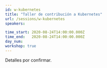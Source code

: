 ```yaml
---
id: w-kubernetes
title: "Taller de contribución a Kubernetes"
url: /sessions/w-kubernetes
speakers:

time_start: 2020-08-24T14:00:00.000Z
time_end:   2020-08-24T14:00:00.000Z
day_num: 
workshop: true
---
```


Detalles por confirmar.